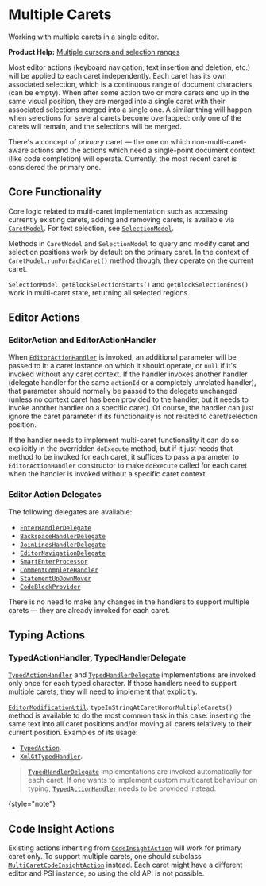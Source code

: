 <!-- Copyright 2000-2023 JetBrains s.r.o. and contributors. Use of this source code is governed by the Apache 2.0 license. -->

# Multiple Carets

<link-summary>Working with multiple carets in a single editor.</link-summary>

<tldr>

**Product Help:** [Multiple cursors and selection ranges](https://www.jetbrains.com/help/idea/multicursor.html)

</tldr>

Most editor actions (keyboard navigation, text insertion and deletion, etc.) will be applied to each caret independently.
Each caret has its own associated selection, which is a continuous range of document characters (can be empty).
When after some action two or more carets end up in the same visual position, they are merged into a single caret with their associated selections merged into a single one.
A similar thing will happen when selections for several carets become overlapped: only one of the carets will remain, and the selections will be merged.

There's a concept of _primary_ caret — the one on which non-multi-caret-aware actions and the actions which need a single-point document context (like code completion) will operate.
Currently, the most recent caret is considered the primary one.

## Core Functionality

Core logic related to multi-caret implementation such as accessing currently existing carets, adding and removing carets, is available via [`CaretModel`](%gh-ic%/platform/editor-ui-api/src/com/intellij/openapi/editor/CaretModel.java).
For text selection, see [`SelectionModel`](%gh-ic%/platform/editor-ui-api/src/com/intellij/openapi/editor/SelectionModel.java).

Methods in `CaretModel` and `SelectionModel` to query and modify caret and selection positions work by default on the primary caret.
In the context of `CaretModel.runForEachCaret()` method though, they operate on the current caret.

`SelectionModel.getBlockSelectionStarts()` and `getBlockSelectionEnds()` work in multi-caret state, returning all selected regions.

## Editor Actions

### EditorAction and EditorActionHandler

When [`EditorActionHandler`](%gh-ic%/platform/platform-api/src/com/intellij/openapi/editor/actionSystem/EditorActionHandler.java) is invoked, an additional parameter will be passed to it: a caret instance on which it should operate, or `null` if it's invoked without any caret context.
If the handler invokes another handler (delegate handler for the same `actionId` or a completely unrelated handler), that parameter should normally be passed to the delegate unchanged (unless no context caret has been provided to the handler, but it needs to invoke another handler on a specific caret).
Of course, the handler can just ignore the caret parameter if its functionality is not related to caret/selection position.

If the handler needs to implement multi-caret functionality it can do so explicitly in the overridden `doExecute` method, but if it just needs that method to be invoked for each caret, it suffices to pass a parameter to `EditorActionHandler` constructor to make `doExecute` called for each caret when the handler is invoked without a specific caret context.

### Editor Action Delegates

The following delegates are available:

* [`EnterHandlerDelegate`](%gh-ic%/platform/lang-impl/src/com/intellij/codeInsight/editorActions/enter/EnterHandlerDelegate.java)
* [`BackspaceHandlerDelegate`](%gh-ic%/platform/lang-api/src/com/intellij/codeInsight/editorActions/BackspaceHandlerDelegate.java)
* [`JoinLinesHandlerDelegate`](%gh-ic%/platform/lang-api/src/com/intellij/codeInsight/editorActions/JoinLinesHandlerDelegate.java)
* [`EditorNavigationDelegate`](%gh-ic%/platform/platform-api/src/com/intellij/openapi/editor/EditorNavigationDelegate.java)
* [`SmartEnterProcessor`](%gh-ic%/platform/lang-api/src/com/intellij/codeInsight/editorActions/smartEnter/SmartEnterProcessor.java)
* [`CommentCompleteHandler`](%gh-ic%/platform/lang-impl/src/com/intellij/codeInsight/editorActions/CommentCompleteHandler.java)
* [`StatementUpDownMover`](%gh-ic%/platform/lang-api/src/com/intellij/codeInsight/editorActions/moveUpDown/StatementUpDownMover.java)
* [`CodeBlockProvider`](%gh-ic%/platform/lang-impl/src/com/intellij/codeInsight/editorActions/CodeBlockProvider.java)

There is no need to make any changes in the handlers to support multiple carets — they are already invoked for each caret.

## Typing Actions

### TypedActionHandler, TypedHandlerDelegate

[`TypedActionHandler`](%gh-ic%/platform/platform-api/src/com/intellij/openapi/editor/actionSystem/TypedActionHandler.java) and [`TypedHandlerDelegate`](%gh-ic%/platform/lang-api/src/com/intellij/codeInsight/editorActions/TypedHandlerDelegate.java) implementations are invoked only once for each typed character.
If those handlers need to support multiple carets, they will need to implement that explicitly.

[`EditorModificationUtil`](%gh-ic%/platform/platform-api/src/com/intellij/openapi/editor/EditorModificationUtil.java).
`typeInStringAtCaretHonorMultipleCarets()` method is available to do the most common task in this case: inserting the same text into all caret positions and/or moving all carets relatively to their current position.
Examples of its usage:

* [`TypedAction`](%gh-ic%/platform/platform-api/src/com/intellij/openapi/editor/actionSystem/TypedAction.java).
* [`XmlGtTypedHandler`](%gh-ic%/xml/impl/src/com/intellij/codeInsight/editorActions/XmlGtTypedHandler.java).

> [`TypedHandlerDelegate`](%gh-ic%/platform/lang-api/src/com/intellij/codeInsight/editorActions/TypedHandlerDelegate.java) implementations are invoked automatically for each caret.
> If one wants to implement custom multicaret behaviour on typing, [`TypedActionHandler`](%gh-ic%/platform/platform-api/src/com/intellij/openapi/editor/actionSystem/TypedActionHandler.java) needs to be provided instead.
>
{style="note"}

## Code Insight Actions

Existing actions inheriting from [`CodeInsightAction`](%gh-ic%/platform/lang-api/src/com/intellij/codeInsight/actions/CodeInsightAction.java) will work for primary caret only.
To support multiple carets, one should subclass [`MultiCaretCodeInsightAction`](%gh-ic%/platform/lang-impl/src/com/intellij/codeInsight/actions/MultiCaretCodeInsightAction.java) instead.
Each caret might have a different editor and PSI instance, so using the old API is not possible.
